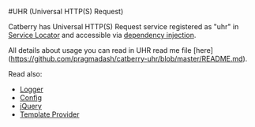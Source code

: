#UHR (Universal HTTP(S) Request)

Catberry has Universal HTTP(S) Request service registered as "uhr" in 
[Service Locator](../service-locator.md) and accessible via 
[dependency injection](../dependency-injection.md).

All details about usage you can read in UHR read me file [here]
(https://github.com/pragmadash/catberry-uhr/blob/master/README.md).

Read also:

* [Logger](logger.md)
* [Config](config.md)
* [jQuery](jquery.md)
* [Template Provider](template-provider.md)